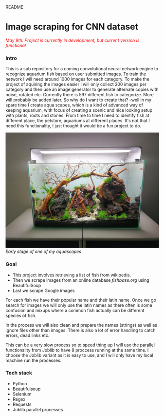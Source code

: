 README

# Image scraping for CNN dataset
<span style="color:red">
<i>May 9th: Project is currently in development, but current version is functional</i></span>

### Intro
This is a sub repository for a coming convolutional neural network engine to recognize aquarium fish based on user submitted images. To train the network I will need around 1000 images for each category. To make the project of aquiring the images easier I will only collect 200 images per category and then use an image generator to generate alternate copies with noise, rotated etc. Currently there is 597 different fish to categorize. More will probably be added later.
So why do I want to create that? -well in my spare time I create aqua scapes, which is a kind of advanced way of keeping aquarium, with focus of creating a scenic and nice looking setup with plants, roots and stones. From time to time I need to identify fish at different place, the petstore, aquariums at different places. It's not that I need this functionality, I just thought it would be a fun project to do.


![Aquascpae](img/IMG_20200807_133938.jpg)
_Early stage of one of my aquascapes_


### Goal
- This project involves retrieving a list of fish from wikipedia.
- Then we scrape images from an online database _fishbase.org_ using BeautifulSoup
- Last we scrape Google images

For each fish we have their popular name and their latin name. Once we go search for images we will only use the latin names as there often is some confusion and mixups where a common fish actually can be different species of fish.

In the process we will also clean and prepare the names (strings) as well as ignore files other than images. There is also a lot of error handling to catch errors, dead links etc.

This can be a very slow process so to speed thing up I will use the parallel functionality from Joblib to have 8 proccess running at the same time. I choose the Joblib variant as it is easy to use, and I will only have my local machine run the processes.

### Tech stack
- Python
- Beautifulsoup
- Selenium
- Regex
- Requests
- Joblib parallel processes